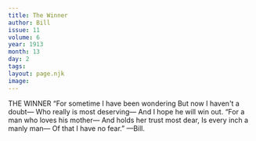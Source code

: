 ```yaml
---
title: The Winner
author: Bill
issue: 11
volume: 6
year: 1913
month: 13
day: 2
tags:
layout: page.njk
image:
---
```

THE WINNER    “For sometime I have been wondering    But now I haven't a doubt—    Who really is most deserving—    And I hope he will win out.    “For a man who loves his mother—    And holds her trust most dear,    Is every inch a manly man—    Of that I have no fear.” —Bill. 

